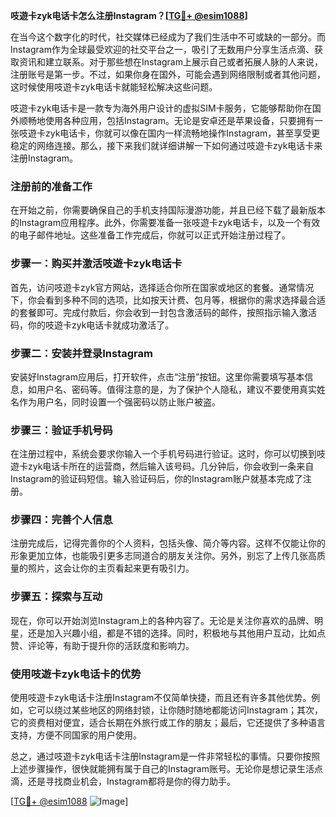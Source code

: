 **吱遊卡zyk电话卡怎么注册Instagram？[[TG💪+ @esim1088](https://t.me/s/esim1088)]**

在当今这个数字化的时代，社交媒体已经成为了我们生活中不可或缺的一部分。而Instagram作为全球最受欢迎的社交平台之一，吸引了无数用户分享生活点滴、获取资讯和建立联系。对于那些想在Instagram上展示自己或者拓展人脉的人来说，注册账号是第一步。不过，如果你身在国外，可能会遇到网络限制或者其他问题，这时候使用吱遊卡zyk电话卡就能轻松解决这些问题。

吱遊卡zyk电话卡是一款专为海外用户设计的虚拟SIM卡服务，它能够帮助你在国外顺畅地使用各种应用，包括Instagram。无论是安卓还是苹果设备，只要拥有一张吱遊卡zyk电话卡，你就可以像在国内一样流畅地操作Instagram，甚至享受更稳定的网络连接。那么，接下来我们就详细讲解一下如何通过吱遊卡zyk电话卡来注册Instagram。

### 注册前的准备工作

在开始之前，你需要确保自己的手机支持国际漫游功能，并且已经下载了最新版本的Instagram应用程序。此外，你需要准备一张吱遊卡zyk电话卡，以及一个有效的电子邮件地址。这些准备工作完成后，你就可以正式开始注册过程了。

### 步骤一：购买并激活吱遊卡zyk电话卡

首先，访问吱遊卡zyk官方网站，选择适合你所在国家或地区的套餐。通常情况下，你会看到多种不同的选项，比如按天计费、包月等，根据你的需求选择最合适的套餐即可。完成付款后，你会收到一封包含激活码的邮件，按照指示输入激活码，你的吱遊卡zyk电话卡就成功激活了。

### 步骤二：安装并登录Instagram

安装好Instagram应用后，打开软件，点击“注册”按钮。这里你需要填写基本信息，如用户名、密码等。值得注意的是，为了保护个人隐私，建议不要使用真实姓名作为用户名，同时设置一个强密码以防止账户被盗。

### 步骤三：验证手机号码

在注册过程中，系统会要求你输入一个手机号码进行验证。这时，你可以切换到吱遊卡zyk电话卡所在的运营商，然后输入该号码。几分钟后，你会收到一条来自Instagram的验证码短信。输入验证码后，你的Instagram账户就基本完成了注册。

### 步骤四：完善个人信息

注册完成后，记得完善你的个人资料，包括头像、简介等内容。这样不仅能让你的形象更加立体，也能吸引更多志同道合的朋友关注你。另外，别忘了上传几张高质量的照片，这会让你的主页看起来更有吸引力。

### 步骤五：探索与互动

现在，你可以开始浏览Instagram上的各种内容了。无论是关注你喜欢的品牌、明星，还是加入兴趣小组，都是不错的选择。同时，积极地与其他用户互动，比如点赞、评论等，有助于提升你的活跃度和影响力。

### 使用吱遊卡zyk电话卡的优势

使用吱遊卡zyk电话卡注册Instagram不仅简单快捷，而且还有许多其他优势。例如，它可以绕过某些地区的网络封锁，让你随时随地都能访问Instagram；其次，它的资费相对便宜，适合长期在外旅行或工作的朋友；最后，它还提供了多种语言支持，方便不同国家的用户使用。

总之，通过吱遊卡zyk电话卡注册Instagram是一件非常轻松的事情。只要你按照上述步骤操作，很快就能拥有属于自己的Instagram账号。无论你是想记录生活点滴，还是寻找商业机会，Instagram都将是你的得力助手。

[[TG💪+ @esim1088](https://t.me/s/esim1088) ![Image](https://i.postimg.cc/4NQfJmqS/Snipaste-2025-05-13-00-14-12.png)]